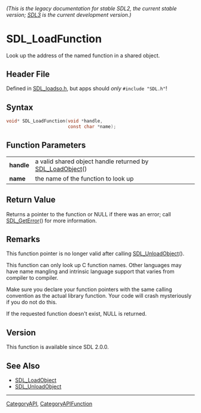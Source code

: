 ###### (This is the legacy documentation for stable SDL2, the current stable version; [SDL3](https://wiki.libsdl.org/SDL3/) is the current development version.)
# SDL_LoadFunction

Look up the address of the named function in a shared object.

## Header File

Defined in [SDL_loadso.h](https://github.com/libsdl-org/SDL/blob/SDL2/include/SDL_loadso.h), but apps should _only_ `#include "SDL.h"`!

## Syntax

```c
void* SDL_LoadFunction(void *handle,
                       const char *name);

```

## Function Parameters

|                |                                                                             |
| -------------- | --------------------------------------------------------------------------- |
| **handle**     | a valid shared object handle returned by [SDL_LoadObject](SDL_LoadObject)() |
| **name**       | the name of the function to look up                                         |

## Return Value

Returns a pointer to the function or NULL if there was an error; call
[SDL_GetError](SDL_GetError)() for more information.

## Remarks

This function pointer is no longer valid after calling
[SDL_UnloadObject](SDL_UnloadObject)().

This function can only look up C function names. Other languages may have
name mangling and intrinsic language support that varies from compiler to
compiler.

Make sure you declare your function pointers with the same calling
convention as the actual library function. Your code will crash
mysteriously if you do not do this.

If the requested function doesn't exist, NULL is returned.

## Version

This function is available since SDL 2.0.0.

## See Also

* [SDL_LoadObject](SDL_LoadObject)
* [SDL_UnloadObject](SDL_UnloadObject)

----
[CategoryAPI](CategoryAPI), [CategoryAPIFunction](CategoryAPIFunction)

